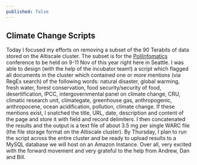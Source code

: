 ```yaml
---
published: false
---
```


## Climate Change Scripts

Today I focused my efforts on removing a subset of the 90 Terabits of data stored on the Altiscale cluster. The subset is for the [PoliInfomatics](http://poliinformatics.org/) conference to be held on 9-11 Nov of this year right here in Seattle. I was able to design (with the help of the incubator team!) a script which flagged all documents in the cluster which contained one or more mentions (via RegEx search) of the following words: natural disaster, global warming, fresh water, forest conservation, food security/security of food, desertification, IPCC, intergovernmental panel on climate change, CRU, climatic research unit, climategate, greenhouse gas, anthropogenic, anthropocene, ocean acidification, pollution, climate change. If these mentions exist, I snatched the title, URL, date, description and content of the page and store it with field and record delimiters. I then concatenated the results and the output is a text file of about 3.5 mg per single WARC file (the file storage format on the Altiscale cluster). By Thursday, I plan to run the script across the entire cluster and be ready to upload results to a MySQL database we will host on an Amazon Instance. Over all, very excited with the forward movement and very grateful to the help from Andrew, Dan and Bill.


